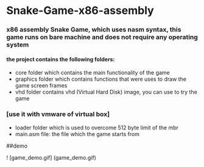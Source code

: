 # Snake-Game-x86-assembly

### x86 assembly Snake Game, which uses nasm syntax, this game runs on bare machine and does not require any operating system

#### the project contains the following folders: 

*  core folder which contains the main functionality of the game 
*  graphics folder which contains functions that were uses to draw the game screen frames 
*  vhd folder contains vhd (Virtual Hard Disk) image, you can use to try the game 
### 	   [use it with vmware of virtual box]
*  loader folder which is used to overcome 512 byte limit of the mbr 
*  main.asm file: the file which the game starts from 

##demo

! [game_demo.gif] (game_demo.gif)
